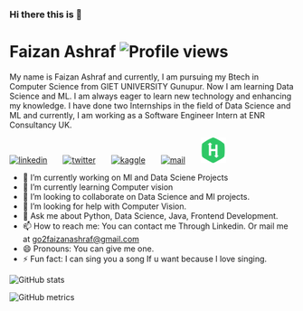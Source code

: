 ### Hi there this is 👋
# Faizan Ashraf ![Profile views](https://gpvc.arturio.dev/Zeeshan-2k1)

My name is Faizan Ashraf and currently, I am pursuing my Btech in Computer Science from GIET UNIVERSITY Gunupur. Now I am learning Data Science and ML. I am always eager to learn new technology and enhancing my knowledge. I have done two Internships in the field of Data Science and ML and currently, I am working as a Software Engineer Intern at ENR Consultancy UK.
<br />

[![linkedin](https://github.com/arpit-dwivedi/arpit-dwivedi.github.io/blob/master/assets/img/Webp.net-resizeimage.png)](https://www.linkedin.com/in/faizan-ashraf-5290971aa/)&nbsp;&nbsp;&nbsp;&nbsp;&nbsp;&nbsp;&nbsp;[![twitter](https://github.com/arpit-dwivedi/arpit-dwivedi.github.io/blob/master/assets/img/ttt.png)]()&nbsp;&nbsp;&nbsp;&nbsp;&nbsp;&nbsp;&nbsp;[![kaggle](https://github.com/arpit-dwivedi/arpit-dwivedi/blob/master/kaggle.png)](https://www.kaggle.com/faizanashraf/account)&nbsp;&nbsp;&nbsp;&nbsp;&nbsp;&nbsp;&nbsp;[![mail](https://github.com/arpit-dwivedi/arpit-dwivedi/blob/master/m1.png)](mailto:go2faizanashraf@gmail.com)&nbsp;&nbsp;&nbsp;&nbsp;&nbsp;&nbsp;&nbsp;[![HackerRank](https://github.com/faizan-code/git_learn/blob/master/3_download.png)](https://www.hackerrank.com/go2faizanashraf)


- 🔭 I’m currently working on Ml and Data Sciene Projects
- 🌱 I’m currently learning Computer vision
- 👯 I’m looking to collaborate on Data Science and Ml projects.
- 🤔 I’m looking for help with Computer Vision.
- 💬 Ask me about Python,  Data Science, Java, Frontend Development. 
- 📫 How to reach me: You can contact me Through Linkedin. Or mail me at go2faizanashraf@gmail.com
- 😄 Pronouns: You can give me one.
- ⚡ Fun fact: I can sing you a song If u want because I love singing.

![GitHub stats](https://github-readme-stats.vercel.app/api?username=faizan-code&show_icons=true)  

![GitHub metrics](https://metrics.lecoq.io/faizan-code)
